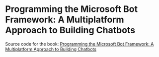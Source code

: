 # Programming the Microsoft Bot Framework: A Multiplatform Approach to Building Chatbots

Source code for the book: [Programming the Microsoft Bot Framework: A Multiplatform Approach to Building Chatbots](https://aka.ms/botbook)
